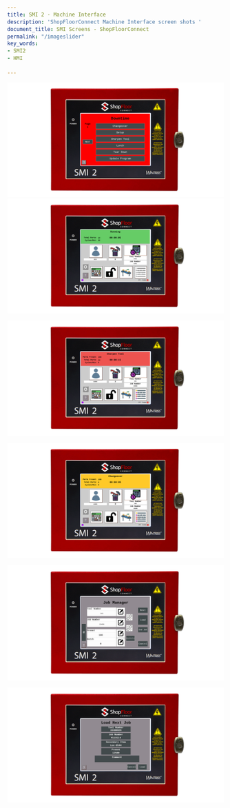 ```yaml
---
title: SMI 2 - Machine Interface
description: 'ShopFloorConnect Machine Interface screen shots '
document_title: SMI Screens - ShopFloorConnect
permalink: "/imageslider"
key_words:
- SMI2
- HMI

---
```

![SMI 2 Downtime Menu Screen](/uploads/2021/01/17/smi-2-slider-1.jpg "SMI2 Dialog Screen")![](/uploads/2021/01/20/smi-2-running.jpg)

![SMI 2 Downtime Screen](/uploads/2021/01/17/smi-2-slider-5.jpg "SMI2 Main Screen Showing Unlplanned Downtime")

![SMI 2 Changeover Screen](/uploads/2021/01/17/smi-2-slider-2.jpg "SMI2 Main Screen Showing Changeover")

![SMI 2 Job Manager Screen](/uploads/2021/01/17/smi-2-slider-4.jpg "SMI2 Job Manager Screen")

![SMI 2 Load new Job from Scheduler](/uploads/2021/01/17/smi-2-slider-3.jpg "SMI2 Load New Job from Schedule")